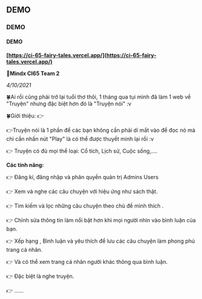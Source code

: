 ## DEMO
### DEMO
#### DEMO

**[https://ci-65-fairy-tales.vercel.app/](https://ci-65-fairy-tales.vercel.app/)**

**🌈Mindx CI65 Team 2**

_4/10/2021_


🍀Ai rồi cũng phải trở lại tuổi thơ thôi, 1 tháng qua tụi mình đã làm 1 web về "Truyện" nhưng đặc biệt hơn đó là "Truyện nói" :v

🍀Giới thiệu: 👉

👉Truyện nói là 1 phần để các bạn không cần phải dí mắt vào để đọc nó mà chỉ cần nhấn nút "Play" là có thể được thuyết minh lại rồi :v

👉 Truyện có đủ mọi thể loại: Cổ tích, Lịch sử, Cuộc sống,....

**Các tính năng:**

👉 Đăng kí, đăng nhập và phân quyền quản trị Admins Users

👉 Xem và nghe các câu chuyện với hiệu ứng như sách thật.

👉 Tìm kiếm và lọc những câu chuyện theo chủ đề mình thích .

👉 Chỉnh sửa thông tin làm nổi bật hơn khi mọi người nhìn vào bình luận của bạn.

👉 Xếp hạng , Bình luận và yêu thích để lưu các câu chuyện làm phong phú trang cá nhân.

👉 Và có thể xem trang cá nhân người khác thông qua bình luận.

👉 Đặc biệt là nghe truyện.

👉 ......
